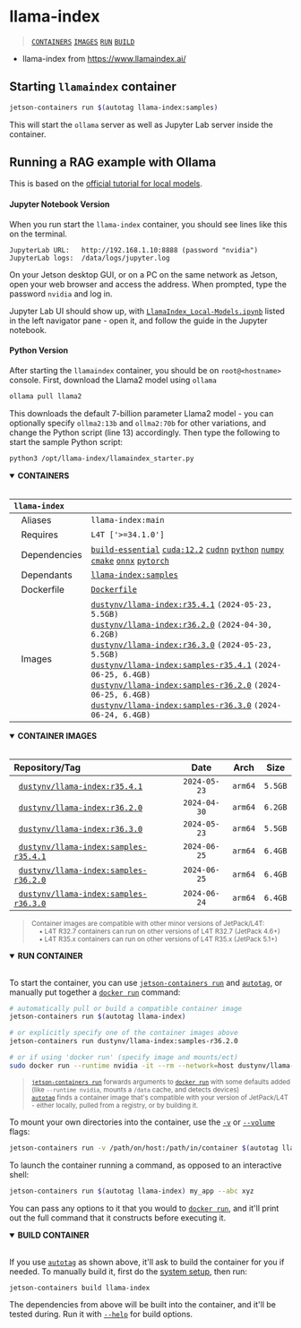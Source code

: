 # llama-index

> [`CONTAINERS`](#user-content-containers) [`IMAGES`](#user-content-images) [`RUN`](#user-content-run) [`BUILD`](#user-content-build)


* llama-index from https://www.llamaindex.ai/

## Starting `llamaindex` container

```bash
jetson-containers run $(autotag llama-index:samples)
```

This will start the `ollama` server as well as Jupyter Lab server inside the container.

## Running a RAG example with Ollama

This is based on the [official tutorial for local models](https://docs.llamaindex.ai/en/stable/getting_started/starter_example_local/).

#### Jupyter Notebook Version

When you run start the `llama-index` container, you should see lines like this on the terminal.

```
JupyterLab URL:   http://192.168.1.10:8888 (password "nvidia")
JupyterLab logs:  /data/logs/jupyter.log
```

On your Jetson desktop GUI, or on a PC on the same network as Jetson, open your web browser and access the address. When prompted, type the password `nvidia` and log in.

Jupyter Lab UI should show up, with [`LlamaIndex_Local-Models.ipynb`](samples/LlamaIndex_Local-Models.ipynb) listed in the left navigator pane - open it, and follow the guide in the Jupyter notebook.

####  Python Version

After starting the `llamaindex` container, you should be on `root@<hostname>` console. First, download the Llama2 model using `ollama`

```bash
ollama pull llama2
```

This downloads the default 7-billion parameter Llama2 model - you can optionally specify `ollma2:13b` and `ollma2:70b` for other variations, and change the Python script (line 13) accordingly. Then type the following to start the sample Python script:

```bash
python3 /opt/llama-index/llamaindex_starter.py
```


<details open>
<summary><b><a id="containers">CONTAINERS</a></b></summary>
<br>

| **`llama-index`** | |
| :-- | :-- |
| &nbsp;&nbsp;&nbsp;Aliases | `llama-index:main` |
| &nbsp;&nbsp;&nbsp;Requires | `L4T ['>=34.1.0']` |
| &nbsp;&nbsp;&nbsp;Dependencies | [`build-essential`](/packages/build/build-essential) [`cuda:12.2`](/packages/cuda/cuda) [`cudnn`](/packages/cuda/cudnn) [`python`](/packages/build/python) [`numpy`](/packages/numpy) [`cmake`](/packages/build/cmake/cmake_pip) [`onnx`](/packages/onnx) [`pytorch`](/packages/pytorch) |
| &nbsp;&nbsp;&nbsp;Dependants | [`llama-index:samples`](/packages/rag/llama-index) |
| &nbsp;&nbsp;&nbsp;Dockerfile | [`Dockerfile`](Dockerfile) |
| &nbsp;&nbsp;&nbsp;Images | [`dustynv/llama-index:r35.4.1`](https://hub.docker.com/r/dustynv/llama-index/tags) `(2024-05-23, 5.5GB)`<br>[`dustynv/llama-index:r36.2.0`](https://hub.docker.com/r/dustynv/llama-index/tags) `(2024-04-30, 6.2GB)`<br>[`dustynv/llama-index:r36.3.0`](https://hub.docker.com/r/dustynv/llama-index/tags) `(2024-05-23, 5.5GB)`<br>[`dustynv/llama-index:samples-r35.4.1`](https://hub.docker.com/r/dustynv/llama-index/tags) `(2024-06-25, 6.4GB)`<br>[`dustynv/llama-index:samples-r36.2.0`](https://hub.docker.com/r/dustynv/llama-index/tags) `(2024-06-25, 6.4GB)`<br>[`dustynv/llama-index:samples-r36.3.0`](https://hub.docker.com/r/dustynv/llama-index/tags) `(2024-06-24, 6.4GB)` |

</details>

<details open>
<summary><b><a id="images">CONTAINER IMAGES</a></b></summary>
<br>

| Repository/Tag | Date | Arch | Size |
| :-- | :--: | :--: | :--: |
| &nbsp;&nbsp;[`dustynv/llama-index:r35.4.1`](https://hub.docker.com/r/dustynv/llama-index/tags) | `2024-05-23` | `arm64` | `5.5GB` |
| &nbsp;&nbsp;[`dustynv/llama-index:r36.2.0`](https://hub.docker.com/r/dustynv/llama-index/tags) | `2024-04-30` | `arm64` | `6.2GB` |
| &nbsp;&nbsp;[`dustynv/llama-index:r36.3.0`](https://hub.docker.com/r/dustynv/llama-index/tags) | `2024-05-23` | `arm64` | `5.5GB` |
| &nbsp;&nbsp;[`dustynv/llama-index:samples-r35.4.1`](https://hub.docker.com/r/dustynv/llama-index/tags) | `2024-06-25` | `arm64` | `6.4GB` |
| &nbsp;&nbsp;[`dustynv/llama-index:samples-r36.2.0`](https://hub.docker.com/r/dustynv/llama-index/tags) | `2024-06-25` | `arm64` | `6.4GB` |
| &nbsp;&nbsp;[`dustynv/llama-index:samples-r36.3.0`](https://hub.docker.com/r/dustynv/llama-index/tags) | `2024-06-24` | `arm64` | `6.4GB` |

> <sub>Container images are compatible with other minor versions of JetPack/L4T:</sub><br>
> <sub>&nbsp;&nbsp;&nbsp;&nbsp;• L4T R32.7 containers can run on other versions of L4T R32.7 (JetPack 4.6+)</sub><br>
> <sub>&nbsp;&nbsp;&nbsp;&nbsp;• L4T R35.x containers can run on other versions of L4T R35.x (JetPack 5.1+)</sub><br>
</details>

<details open>
<summary><b><a id="run">RUN CONTAINER</a></b></summary>
<br>

To start the container, you can use [`jetson-containers run`](/docs/run.md) and [`autotag`](/docs/run.md#autotag), or manually put together a [`docker run`](https://docs.docker.com/engine/reference/commandline/run/) command:
```bash
# automatically pull or build a compatible container image
jetson-containers run $(autotag llama-index)

# or explicitly specify one of the container images above
jetson-containers run dustynv/llama-index:samples-r36.2.0

# or if using 'docker run' (specify image and mounts/ect)
sudo docker run --runtime nvidia -it --rm --network=host dustynv/llama-index:samples-r36.2.0
```
> <sup>[`jetson-containers run`](/docs/run.md) forwards arguments to [`docker run`](https://docs.docker.com/engine/reference/commandline/run/) with some defaults added (like `--runtime nvidia`, mounts a `/data` cache, and detects devices)</sup><br>
> <sup>[`autotag`](/docs/run.md#autotag) finds a container image that's compatible with your version of JetPack/L4T - either locally, pulled from a registry, or by building it.</sup>

To mount your own directories into the container, use the [`-v`](https://docs.docker.com/engine/reference/commandline/run/#volume) or [`--volume`](https://docs.docker.com/engine/reference/commandline/run/#volume) flags:
```bash
jetson-containers run -v /path/on/host:/path/in/container $(autotag llama-index)
```
To launch the container running a command, as opposed to an interactive shell:
```bash
jetson-containers run $(autotag llama-index) my_app --abc xyz
```
You can pass any options to it that you would to [`docker run`](https://docs.docker.com/engine/reference/commandline/run/), and it'll print out the full command that it constructs before executing it.
</details>
<details open>
<summary><b><a id="build">BUILD CONTAINER</b></summary>
<br>

If you use [`autotag`](/docs/run.md#autotag) as shown above, it'll ask to build the container for you if needed.  To manually build it, first do the [system setup](/docs/setup.md), then run:
```bash
jetson-containers build llama-index
```
The dependencies from above will be built into the container, and it'll be tested during.  Run it with [`--help`](/jetson_containers/build.py) for build options.
</details>
